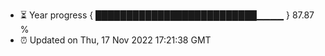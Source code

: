 - ⏳ Year progress { ██████████████████████████▁▁▁▁ } 87.87 %
- ⏰ Updated on Thu, 17 Nov 2022 17:21:38 GMT

